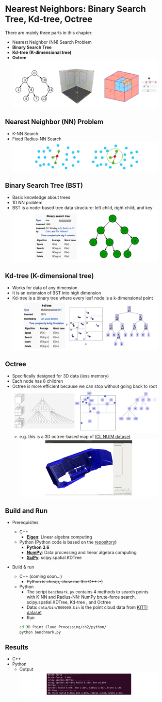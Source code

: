 # Nearest Neighbors: Binary Search Tree, Kd-tree, Octree # 

There are mainly three parts in this chapter:
- Nearest Neighbor (NN) Search Problem 
- **Binary Search Tree**
- **Kd-tree (K-dimensional tree)**
- **Octree**
![image](image/trees.png)

## Nearest Neighbor (NN) Problem 
- K-NN Search 
- Fixed Radius-NN Search 
![image](image/nnsearch.png)

## Binary Search Tree (BST) 
- Basic knowledge about trees 
- 1D NN problem 
- BST is a node-based tree data structure: left child, right child, and key 
![image](image/bst.png)

## Kd-tree (K-dimensional tree) 
- Works for data of any dimension 
- It is an extension of BST into high dimension 
- Kd-tree is a binary tree where every leaf node is a k-dimensional point 
![image](image/kdtree.png)

## Octree 
- Specifically designed for 3D data (less memory) 
- Each node has 8 children 
- Octree is more efficient because we can stop without going back to root 
![image](image/octree.png)
    - e.g. this is a 3D octree-based map of [ICL NUIM dataset](https://www.doc.ic.ac.uk/~ahanda/VaFRIC/iclnuim.html)
![image](image/octmap.png)

## Build and Run 
- Prerequisites
  - C++ 
    - [**Eigen**](http://eigen.tuxfamily.org/): Linear algebra computing
  - Python (Python code is based on the [repository](https://github.com/lijx10/NN-Trees))
    - **Python 3.6**
    - [**NumPy**](https://numpy.org/): Data processing and linear algebra computing
    - [**SciPy**](https://www.scipy.org/): scipy.spatial.KDTree 

- Build & run
  - C++ (coming soon...)
    - ~~Python is cheap, show me the C++ :-)~~
  - Python 
    - The script `benchmark.py` contains 4 methods to search points with K-NN and Radius-NN: NumPy brute-force search, scipy.spatial.KDTree, Kd-tree , and Octree 
    - Data: `data/bin/000000.bin` is the point cloud data from [KITTI dataset](http://www.cvlibs.net/datasets/kitti/) 
    - Run 
    ```bash
    cd 3D_Point_Cloud_Processing/ch2/python/ 
    python benchmark.py 
    ```
## Results
  - C++ 
  - Python 
    - Output 
![image](image/result_python.png)

